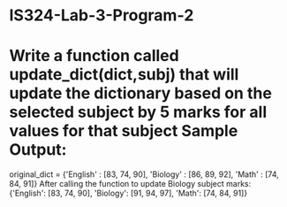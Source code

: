 # IS324-Lab-3-Program-2

Write a function called update_dict(dict,subj) that will update the dictionary based on the
selected subject by 5 marks for all values for that subject
Sample Output:
============================
original_dict = {'English' : [83, 74, 90], 'Biology' : [86, 89, 92], 'Math' : [74, 84, 91]}
After calling the function to update Biology subject marks:
{'English': [83, 74, 90], 'Biology': [91, 94, 97], 'Math': [74, 84, 91]}
